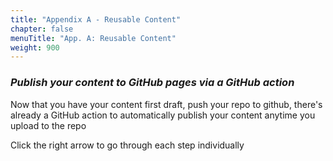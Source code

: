 ```yaml
---
title: "Appendix A - Reusable Content"
chapter: false
menuTitle: "App. A: Reusable Content"
weight: 900
---
```


### ***Publish your content to GitHub pages via a GitHub action***

Now that you have your content first draft, push your repo to github, there's already a GitHub action to automatically publish your content anytime you upload to the repo

Click the right arrow to go through each step individually
